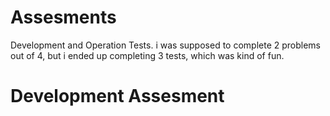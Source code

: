 # Assesments

Development and Operation Tests. i was supposed to complete 2  problems out of 4,
but i ended up completing 3 tests, which was kind of fun.

# Development Assesment



